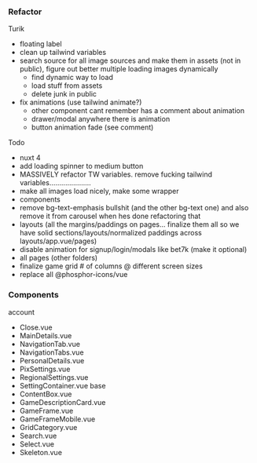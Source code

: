 ### Refactor

Turik
  * floating label
  * clean up tailwind variables
  * search source for all image sources and make them in assets (not in public), figure out better multiple loading images dynamically
    * find dynamic way to load
    * load stuff from assets
    * delete junk in public
  * fix animations (use tailwind animate?)
    * other component cant remember has a comment about animation
    * drawer/modal anywhere there is animation
    * button animation fade (see comment)

Todo
  * nuxt 4
  * add loading spinner to medium button
  * MASSIVELY refactor TW variables. remove fucking tailwind variables.....................
  * make all images load nicely, make some wrapper
  * components
  * remove bg-text-emphasis bullshit (and the other bg-text one) and also remove it from carousel when hes done refactoring that
  * layouts (all the margins/paddings on pages... finalize them all so we have solid sections/layouts/normalized paddings across layouts/app.vue/pages)
  * disable animation for signup/login/modals like bet7k (make it optional)
  * all pages (other folders)
  * finalize game grid # of columns @ different screen sizes
  * replace all @phosphor-icons/vue


### Components

account
  - Close.vue
  - MainDetails.vue
  - NavigationTab.vue
  - NavigationTabs.vue
  - PersonalDetails.vue
  - PixSettings.vue
  - RegionalSettings.vue
  - SettingContainer.vue
base
  - ContentBox.vue
  - GameDescriptionCard.vue
  - GameFrame.vue
  - GameFrameMobile.vue
  - GridCategory.vue
  - Search.vue
  - Select.vue
  - Skeleton.vue

